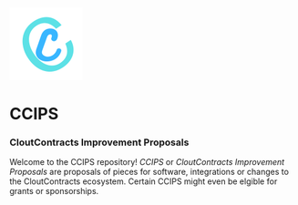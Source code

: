 ![CCSLOGO](https://raw.githubusercontent.com/CloutContracts/cloutcontracts.github.io/main/assets/images/c-128x128.png)

# CCIPS
### CloutContracts Improvement Proposals

Welcome to the CCIPS repository! *CCIPS* or *CloutContracts Improvement Proposals* are proposals of pieces for software, integrations or changes to the CloutContracts ecosystem. Certain CCIPS might even be elgible for grants or sponsorships.
